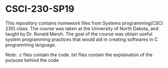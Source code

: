 # CSCI-230-SP19

This repository contains homework files from Systems programming(CSCI 230) class. The course was taken at the University of North Dakota, and taught by Dr. Ronald Marsh.
The goal of the course was obtain useful system programming practices that would aid in creating softwares in C programming language.

Note:
.c files contain the code
.txt files contain the explaination of the purpose behind the code
